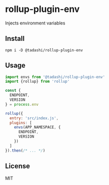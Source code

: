 # rollup-plugin-env

Injects environment variables


## Install

```
npm i -D @tadashi/rollup-plugin-env
```


## Usage

```js
import envs from '@tadashi/rollup-plugin-env'
import {rollup} from 'rollup'

const {
  ENDPOINT,
  VERSION
} = process.env

rollup({
  entry: 'src/index.js',
  plugins: [
    envs(APP_NAMESPACE, {
      ENDPOINT,
      VERSION
    })
  ]
}).then(/* ... */)
```


## License

MIT

